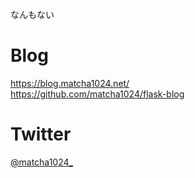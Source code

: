 なんもない

# Blog
https://blog.matcha1024.net/  
https://github.com/matcha1024/flask-blog  
# Twitter
[@matcha1024_](https://twitter.com/matcha1024_)  
